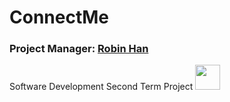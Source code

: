 # ConnectMe
### Project Manager: [Robin Han](https://www.github.com/robinhanstuy/)
Software Development Second Term Project <img src="https://ballzbeatz.com/wp-content/uploads/2018/01/Billionaire-Boys-Club-Logo-Decal-Sticker.jpg" height="40">
